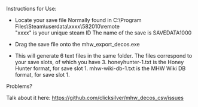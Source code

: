 Instructions for Use:

* Locate your save file
  Normally found in C:\Program Files\Steam\userdata\xxxx\582010\remote\
  "xxxx" is your unique steam ID
  The name of the save is SAVEDATA1000

* Drag the save file onto the mhw_export_decos.exe

* This will generate 6 text files in the same folder.
  The files correspond to your save slots, of which you have 3.
  honeyhunter-1.txt is the Honey Hunter format, for save slot 1.
  mhw-wiki-db-1.txt is the MHW Wiki DB format, for save slot 1.

Problems?

Talk about it here: https://github.com/clicksilver/mhw_decos_csv/issues
